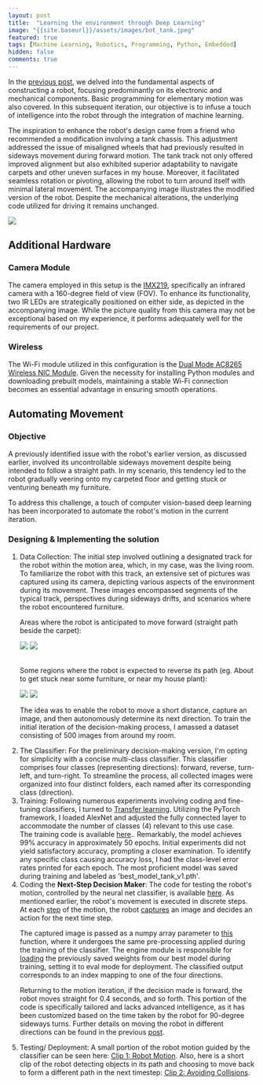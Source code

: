 ```yaml
---
layout: post
title:  "Learning the environment through Deep Learning"
image: "{{site.baseurl}}/assets/images/bot_tank.jpeg"
featured: true
tags: [Machine Learning, Robotics, Programming, Python, Embedded]
hidden: false
comments: true
---
```


In the <a href="https://srjit.github.io/elementary-blocks-of-robotics/">previous post</a>, we delved into the fundamental aspects of constructing a robot, focusing predominantly on its electronic and mechanical components. Basic programming for elementary motion was also covered. In this subsequent iteration, our objective is to infuse a touch of intelligence into the robot through the integration of machine learning.

The inspiration to enhance the robot's design came from a friend who recommended a modification involving a tank chassis. This adjustment addressed the issue of misaligned wheels that had previously resulted in sideways movement during forward motion. The tank track not only offered improved alignment but also exhibited superior adaptability to navigate carpets and other uneven surfaces in my house. Moreover, it facilitated seamless rotation or pivoting, allowing the robot to turn around itself with minimal lateral movement. The accompanying image illustrates the modified version of the robot. Despite the mechanical alterations, the underlying code utilized for driving it remains unchanged.

<img src="{{ site.baseurl }}/assets/images/bot_tank.jpeg"/>

## **Additional Hardware**

### **Camera Module**

The camera employed in this setup is the <a href="https://www.aliexpress.us/item/2255800029242375.html">IMX219</a>, specifically an infrared camera with a 160-degree field of view (FOV). To enhance its functionality, two IR LEDs are strategically positioned on either side, as depicted in the accompanying image. While the picture quality from this camera may not be exceptional based on my experience, it performs adequately well for the requirements of our project.

### **Wireless**

The Wi-Fi module utilized in this configuration is the <a href="https://www.amazon.com/gp/product/B07SM4SPLV">Dual Mode AC8265 Wireless NIC Module</a>. Given the necessity for installing Python modules and downloading prebuilt models, maintaining a stable Wi-Fi connection becomes an essential advantage in ensuring smooth operations.
## **Automating Movement**

### **Objective**

A previously identified issue with the robot's earlier version, as discussed earlier, involved its uncontrollable sideways movement despite being intended to follow a straight path. In my scenario, this tendency led to the robot gradually veering onto my carpeted floor and getting stuck or venturing beneath my furniture.

To address this challenge, a touch of computer vision-based deep learning has been incorporated to automate the robot's motion in the current iteration.


### **Designing & Implementing the solution**

<ol class="ol-post">

<li> Data Collection: The initial step involved outlining a designated track for the robot within the motion area, which, in my case, was the living room. To familiarize the robot with this track, an extensive set of pictures was captured using its camera, depicting various aspects of the environment during its movement. These images encompassed segments of the typical track, perspectives during sideways drifts, and scenarios where the robot encountered furniture.

Areas where the robot is anticipated to move forward (straight path beside the carpet):

<div align="left">
  <img src="{{ site.baseurl }}/assets/images/room1.jpeg"/>
  <img src="{{ site.baseurl }}/assets/images/room2.jpeg"/>
</div>

<br/>

Some regions where the robot is expected to reverse its path (eg. About to get stuck near some furniture, or near my house plant):

<div align="left">
  <img src="{{ site.baseurl }}/assets/images/room3.jpeg"/>
  <img src="{{ site.baseurl }}/assets/images/room4.jpeg"/>
</div>

The idea was to enable the robot to move a short distance, capture an image, and then autonomously determine its next direction. To train the initial iteration of the decision-making process, I amassed a dataset consisting of 500 images from around my room.

</li>

<li> The Classifier: For the preliminary decision-making version, I'm opting for simplicity with a concise multi-class classifier. This classifier comprises four classes (representing directions): forward, reverse, turn-left, and turn-right. To streamline the process, all collected images were organized into four distinct folders, each named after its corresponding class (direction).</li>

<li>
Training: Following numerous experiments involving coding and fine-tuning classifiers, I turned to <a href="https://en.wikipedia.org/wiki/Transfer_learning">Transfer learning</a>. Utilizing the PyTorch framework, I loaded AlexNet and adjusted the fully connected layer to accommodate the number of classes (4) relevant to this use case.
<br>
The training code is available <a href="https://github.com/srjit/jetson-scripts/blob/main/01%20Environment/train-decision-making.ipynb">here</a>.. Remarkably, the model achieves 99% accuracy in approximately 50 epochs. Initial experiments did not yield satisfactory accuracy, prompting a closer examination. To identify any specific class causing accuracy loss, I had the class-level error rates printed for each epoch. The most proficient model was saved during training and labeled as 'best_model_tank_v1.pth'.
</li>

<li>
Coding the <b>Next-Step Decision Maker</b>: The code for testing the robot's motion, controlled by the neural net classifier, is available <a href="https://github.com/srjit/jetson-scripts/blob/main/01%20Environment/living_room_track.py">here</a>. As mentioned earlier, the robot's movement is executed in discrete steps. At each <a href="https://github.com/srjit/jetson-scripts/blob/316c835b9fadadbc13f7c49f85b97bf4c6805c29/01%20Environment/living_room_track.py#L110">step</a> of the motion, the robot <a href="https://github.com/srjit/jetson-scripts/blob/316c835b9fadadbc13f7c49f85b97bf4c6805c29/01%20Environment/living_room_track.py#L115">captures</a> an image and decides an action for the next time step. <br/>

The captured image is passed as a numpy array parameter to <a href="https://github.com/srjit/jetson-scripts/blob/316c835b9fadadbc13f7c49f85b97bf4c6805c29/01%20Environment/decision_engine.py#L43">this</a> function, where it undergoes the same pre-processing applied during the training of the classifier. The engine module is responsible for <a href="https://github.com/srjit/jetson-scripts/blob/main/01%20Environment/decision_engine.py#L22">loading</a> the previously saved weights from our best model during training, setting it to eval mode for deployment. The classified output corresponds to an index mapping to one of the four directions. <br/>

Returning to the motion iteration, if the decision made is forward, the robot moves straight for 0.4 seconds, and so forth. This portion of the code is specifically tailored and lacks advanced intelligence, as it has been customized based on the time taken by the robot for 90-degree sideways turns. Further details on moving the robot in different directions can be found in the previous <a href="https://srjit.github.io/elementary-blocks-of-robotics/">post</a>.
</li>

<li> Testing/ Deployment: A small portion of the robot motion guided by the classifier can be seen here: <a href="https://youtube.com/shorts/DHARDDDx3bk?feature=share">Clip 1: Robot Motion</a>. Also, here is a short clip of the robot detecting objects in its path and choosing to move back to form a different path in the next timestep: <a href="https://youtube.com/shorts/d4d3PlKnxdY?feature=share"> Clip 2: Avoiding Collisions</a>. </li>

</ol>